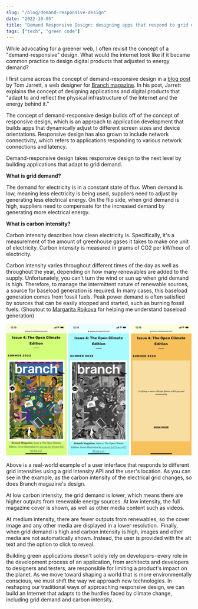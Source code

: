 ```yaml
---
slug: "/blog/demand-responsive-design"
date: "2022-10-05"
title: "Demand Responsive Design: designing apps that respond to grid demand"
tags: ["tech", "green code"]
---
```


While advocating for a greener web, I often revisit the concept of a "demand-responsive" design. What would the internet look like if it became common practice to design digital products that adjusted to energy demand?

I first came across the concept of demand-responsive design in a  <a href="https://tomjarrett.earth/Branch-Magazine" target="_blank">blog post</a> by Tom Jarrett, a web designer for  <a href="https://branch.climateaction.tech/" target="_blank">Branch magazine</a>. In his post, Jarrett explains the concept of designing applications and digital products that "adapt to and reflect the physical infrastructure of the Internet and the energy behind it."

The concept of demand-responsive design builds off of the concept of responsive design, which is an approach to application development that builds apps that dynamically adjust to different screen sizes and device orientations. Responsive design has also grown to include network connectivity, which refers to applications responding to various network connections and latency.

Demand-responsive design takes responsive design to the next level by building applications that adapt to grid demand.

<b>What is grid demand?</b>

The demand for electricity is in a constant state of flux. When demand is low, meaning less electricity is being used, suppliers need to adjust by generating less electrical energy. On the flip side, when grid demand is high, suppliers need to compensate for the increased demand by generating more electrical energy.

<b>What is carbon intensity?</b>

Carbon intensity describes how clean electricity is. Specifically, it's a measurement of the amount of greenhouse gases it takes to make one unit of electricity. Carbon intensity is measured in grams of CO2 per kW/hour of electricity. 

Carbon intensity varies throughout different times of the day as well as throughout the year, depending on how many renewables are added to the supply. Unfortunately, you can't turn the wind or sun up when grid demand is high. Therefore, to manage the intermittent nature of renewable sources, a source for baseload generation is required. In many cases, this baseload generation comes from fossil fuels. Peak power demand is often satisfied by sources that can be easily stopped and started, such as burning fossil fuels. (Shoutout to <a href="https://medium.com/@margarita.rojkova" target="_blank">Margarita Rojkova</a> for helping me understand baseload generation)

![Branch magazine's different screens per grid intensity](./branchmag.png "From right to left: Low grid intensity, Medium grid intensity, High grid intensity")

Above is a real-world example of a user interface that responds to different grid intensities using a grid intensity API and the user's location. As you can see in the example, as the carbon intensity of the electrical grid changes, so does Branch magazine's design. 

At low carbon intensity, the grid demand is lower, which means there are higher outputs from renewable energy sources. At low intensity, the full magazine cover is shown, as well as other media content such as videos.

At medium intensity, there are fewer outputs from renewables, so the cover image and any other media are displayed in a lower resolution. 
Finally, when grid demand is high and carbon intensity is high, images and other media are not automatically shown. Instead, the user is provided with the alt text and the option to click to reveal. 

Building green applications doesn't solely rely on developers - every role in the development process of an application, from architects and developers to designers and testers, are responsible for limiting a product's impact on the planet. As we move toward shaping a world that is more environmentally conscious, we must shift the way we approach new technologies. In reshaping our traditional ways of approaching responsive design, we can build an Internet that adapts to the hurdles faced by climate change, including grid demand and carbon intensity.